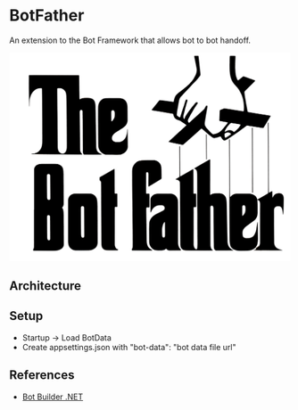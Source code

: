 # BotFather
An extension to the Bot Framework that allows bot to bot handoff.

![Bot Father Logo](images/bot-father.png)

## Architecture


## Setup

- Startup -> Load BotData
- Create appsettings.json with "bot-data": "bot data file url"

## References

- [Bot Builder .NET](https://github.com/Microsoft/botbuilder-dotnet)
